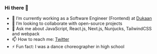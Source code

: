 ### Hi there 👋

- 🔭 I’m currently working as a Software Engineer (Frontend) at [Dukaan](https://mydukaan.io/)
- 👯 I’m looking to collaborate with open-source projects
- 💬 Ask me about JavaScript, React.js, Next.js, Nunjucks, TailwindCSS and webpack
- 📫 How to reach me: [Twitter](https://twitter.com/iarjunbharti)
- ⚡ Fun fact: I was a dance choreographer in high school


